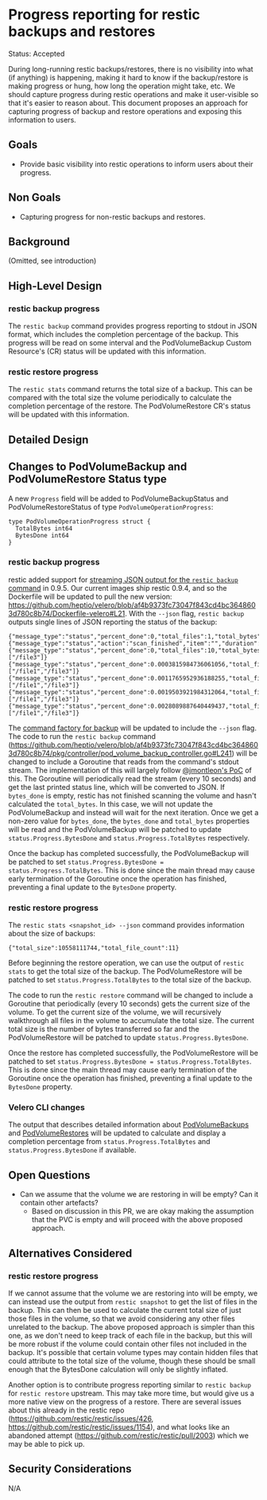 # Progress reporting for restic backups and restores

Status: Accepted

During long-running restic backups/restores, there is no visibility into what (if anything) is happening, making it hard to know if the backup/restore is making progress or hung, how long the operation might take, etc.
We should capture progress during restic operations and make it user-visible so that it's easier to reason about.
This document proposes an approach for capturing progress of backup and restore operations and exposing this information to users.

## Goals

- Provide basic visibility into restic operations to inform users about their progress.

## Non Goals

- Capturing progress for non-restic backups and restores.

## Background

(Omitted, see introduction)

## High-Level Design

### restic backup progress

The `restic backup` command provides progress reporting to stdout in JSON format, which includes the completion percentage of the backup.
This progress will be read on some interval and the PodVolumeBackup Custom Resource's (CR) status will be updated with this information.

### restic restore progress

The `restic stats` command returns the total size of a backup.
This can be compared with the total size the volume periodically to calculate the completion percentage of the restore.
The PodVolumeRestore CR's status will be updated with this information.

## Detailed Design

## Changes to PodVolumeBackup and PodVolumeRestore Status type

A new `Progress` field will be added to PodVolumeBackupStatus and PodVolumeRestoreStatus of type `PodVolumeOperationProgress`:

```
type PodVolumeOperationProgress struct {
  TotalBytes int64
  BytesDone int64
}
```

### restic backup progress

restic added support for [streaming JSON output for the `restic backup` command](https://github.com/restic/restic/pull/1944) in 0.9.5.
Our current images ship restic 0.9.4, and so the Dockerfile will be updated to pull the new version: https://github.com/heptio/velero/blob/af4b9373fc73047f843cd4bc3648603d780c8b74/Dockerfile-velero#L21.
With the `--json` flag, `restic backup` outputs single lines of JSON reporting the status of the backup:

```
{"message_type":"status","percent_done":0,"total_files":1,"total_bytes":21424504832}
{"message_type":"status","action":"scan_finished","item":"","duration":0.219241873,"data_size":49461329920,"metadata_size":0,"total_files":10}
{"message_type":"status","percent_done":0,"total_files":10,"total_bytes":49461329920,"current_files":["/file3"]}
{"message_type":"status","percent_done":0.0003815984736061056,"total_files":10,"total_bytes":49461329920,"bytes_done":18874368,"current_files":["/file1","/file3"]}
{"message_type":"status","percent_done":0.0011765952936188255,"total_files":10,"total_bytes":49461329920,"bytes_done":58195968,"current_files":["/file1","/file3"]}
{"message_type":"status","percent_done":0.0019503921984312064,"total_files":10,"total_bytes":49461329920,"bytes_done":96468992,"current_files":["/file1","/file3"]}
{"message_type":"status","percent_done":0.0028089887640449437,"total_files":10,"total_bytes":49461329920,"bytes_done":138936320,"current_files":["/file1","/file3"]}
```

The [command factory for backup](https://github.com/heptio/velero/blob/af4b9373fc73047f843cd4bc3648603d780c8b74/pkg/restic/command_factory.go#L37) will be updated to include the `--json` flag.
The code to run the `restic backup` command (https://github.com/heptio/velero/blob/af4b9373fc73047f843cd4bc3648603d780c8b74/pkg/controller/pod_volume_backup_controller.go#L241) will be changed to include a Goroutine that reads from the command's stdout stream.
The implementation of this will largely follow [@jmontleon's PoC](https://github.com/fusor/velero/pull/4/files) of this.
The Goroutine will periodically read the stream (every 10 seconds) and get the last printed status line, which will be converted to JSON.
If `bytes_done` is empty, restic has not finished scanning the volume and hasn't calculated the `total_bytes`.
In this case, we will not update the PodVolumeBackup and instead will wait for the next iteration.
Once we get a non-zero value for `bytes_done`, the `bytes_done` and `total_bytes` properties will be read and the PodVolumeBackup will be patched to update `status.Progress.BytesDone` and `status.Progress.TotalBytes` respectively.

Once the backup has completed successfully, the PodVolumeBackup will be patched to set `status.Progress.BytesDone = status.Progress.TotalBytes`.
This is done since the main thread may cause early termination of the Goroutine once the operation has finished, preventing a final update to the `BytesDone` property.

### restic restore progress

The `restic stats <snapshot_id> --json` command provides information about the size of backups:

```
{"total_size":10558111744,"total_file_count":11}
```

Before beginning the restore operation, we can use the output of `restic stats` to get the total size of the backup.
The PodVolumeRestore will be patched to set `status.Progress.TotalBytes` to the total size of the backup.

The code to run the `restic restore` command will be changed to include a Goroutine that periodically (every 10 seconds) gets the current size of the volume.
To get the current size of the volume, we will recursively walkthrough all files in the volume to accumulate the total size.
The current total size is the number of bytes transferred so far and the PodVolumeRestore will be patched to update `status.Progress.BytesDone`.

Once the restore has completed successfully, the PodVolumeRestore will be patched to set `status.Progress.BytesDone = status.Progress.TotalBytes`.
This is done since the main thread may cause early termination of the Goroutine once the operation has finished, preventing a final update to the `BytesDone` property.

### Velero CLI changes

The output that describes detailed information about [PodVolumeBackups](https://github.com/heptio/velero/blob/559d62a2ec99f7a522924348fc4a173a0699813a/pkg/cmd/util/output/backup_describer.go#L349) and [PodVolumeRestores](https://github.com/heptio/velero/blob/559d62a2ec99f7a522924348fc4a173a0699813a/pkg/cmd/util/output/restore_describer.go#L160) will be updated to calculate and display a completion percentage from `status.Progress.TotalBytes` and `status.Progress.BytesDone` if available.

## Open Questions

- Can we assume that the volume we are restoring in will be empty? Can it contain other artefacts?
  - Based on discussion in this PR, we are okay making the assumption that the PVC is empty and will proceed with the above proposed approach.

## Alternatives Considered

### restic restore progress

If we cannot assume that the volume we are restoring into will be empty, we can instead use the output from `restic snapshot` to get the list of files in the backup.
This can then be used to calculate the current total size of just those files in the volume, so that we avoid considering any other files unrelated to the backup.
The above proposed approach is simpler than this one, as we don't need to keep track of each file in the backup, but this will be more robust if the volume could contain other files not included in the backup.
It's possible that certain volume types may contain hidden files that could attribute to the total size of the volume, though these should be small enough that the BytesDone calculation will only be slightly inflated.

Another option is to contribute progress reporting similar to `restic backup` for `restic restore` upstream.
This may take more time, but would give us a more native view on the progress of a restore.
There are several issues about this already in the restic repo (https://github.com/restic/restic/issues/426, https://github.com/restic/restic/issues/1154), and what looks like an abandoned attempt (https://github.com/restic/restic/pull/2003) which we may be able to pick up.

## Security Considerations

N/A
